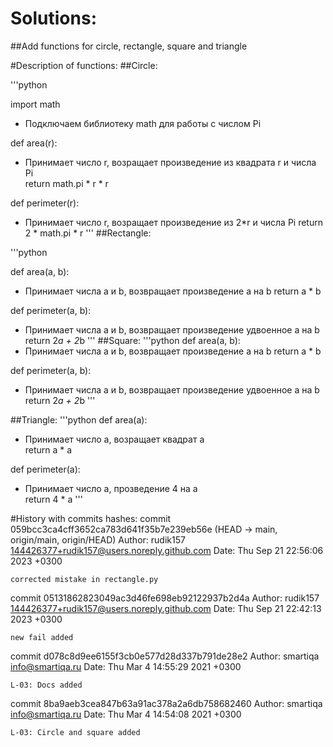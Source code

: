 # Solutions:
##Add functions for circle, rectangle, square and triangle

#Description of functions:
##Circle:

'''python

import math

- Подключаем библиотеку math для работы с числом Pi

def area(r):
- Принимает число r, возращает произведение из квадрата r и числа Pi   
    return math.pi * r * r


def perimeter(r):
 - Принимает число r, возращает произведение из 2*r и числа Pi 
    return 2 * math.pi * r
'''
##Rectangle:

'''python

def area(a, b): 
- Принимает числа a и b, возвращает произведение a на b
    return a * b 

def perimeter(a, b): 
- Принимает числа a и b, возвращает произведение удвоенное a на b
    return 2*a + 2*b 
'''
##Square:
'''python
def area(a, b): 
- Принимает числа a и b, возвращает произведение a на b
    return a * b 

def perimeter(a, b): 
- Принимает числа a и b, возвращает произведение удвоенное a на b
    return 2*a + 2*b 
'''

##Triangle:
'''python
def area(a):
 - Принимает число a, возращает квадрат a  
    return a * a


def perimeter(a):
 - Принимает число a, прозведение 4 на a  
    return 4 * a
'''

#History with commits hashes:
commit 059bcc3ca4cff3652ca783d641f35b7e239eb56e (HEAD -> main, origin/main, origin/HEAD)
Author: rudik157 <144426377+rudik157@users.noreply.github.com>
Date:   Thu Sep 21 22:56:06 2023 +0300

    corrected mistake in rectangle.py

commit 05131862823049ac3d46fe698eb92122937b2d4a
Author: rudik157 <144426377+rudik157@users.noreply.github.com>
Date:   Thu Sep 21 22:42:13 2023 +0300

    new fail added

commit d078c8d9ee6155f3cb0e577d28d337b791de28e2
Author: smartiqa <info@smartiqa.ru>
Date:   Thu Mar 4 14:55:29 2021 +0300

    L-03: Docs added

commit 8ba9aeb3cea847b63a91ac378a2a6db758682460
Author: smartiqa <info@smartiqa.ru>
Date:   Thu Mar 4 14:54:08 2021 +0300

    L-03: Circle and square added
